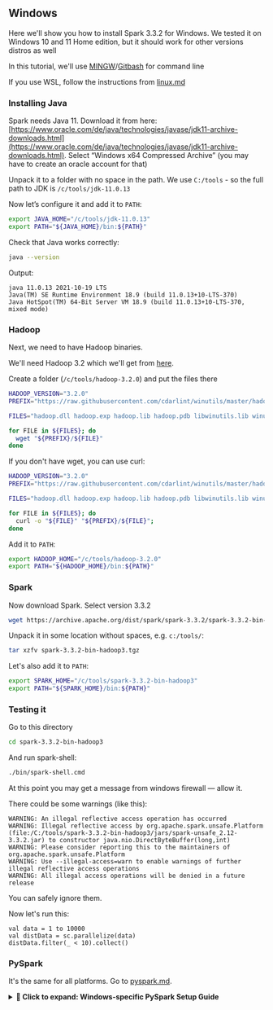 ## Windows

Here we'll show you how to install Spark 3.3.2 for Windows.
We tested it on Windows 10 and 11 Home edition, but it should work
for other versions distros as well

In this tutorial, we'll use [MINGW](https://www.mingw-w64.org/)/[Gitbash](https://gitforwindows.org/) for command line

If you use WSL, follow the instructions from [linux.md](linux.md) 


### Installing Java

Spark needs Java 11. Download it from here: [https://www.oracle.com/de/java/technologies/javase/jdk11-archive-downloads.html](https://www.oracle.com/de/java/technologies/javase/jdk11-archive-downloads.html). Select “Windows x64 Compressed Archive” (you may have to create an oracle account for that)

Unpack it to a folder with no space in the path. We use `C:/tools` - so the full path to JDK is `/c/tools/jdk-11.0.13`


Now let’s configure it and add it to `PATH`:

```bash
export JAVA_HOME="/c/tools/jdk-11.0.13"
export PATH="${JAVA_HOME}/bin:${PATH}"
```

Check that Java works correctly:

```bash
java --version
```

Output:

```
java 11.0.13 2021-10-19 LTS
Java(TM) SE Runtime Environment 18.9 (build 11.0.13+10-LTS-370)
Java HotSpot(TM) 64-Bit Server VM 18.9 (build 11.0.13+10-LTS-370, mixed mode)
```

### Hadoop

Next, we need to have Hadoop binaries. 

We'll need Hadoop 3.2 which we'll get from [here](https://github.com/cdarlint/winutils/tree/master/hadoop-3.2.0).

Create a folder (`/c/tools/hadoop-3.2.0`) and put the files there 

```bash
HADOOP_VERSION="3.2.0"
PREFIX="https://raw.githubusercontent.com/cdarlint/winutils/master/hadoop-${HADOOP_VERSION}/bin/"

FILES="hadoop.dll hadoop.exp hadoop.lib hadoop.pdb libwinutils.lib winutils.exe winutils.pdb"

for FILE in ${FILES}; do
  wget "${PREFIX}/${FILE}"
done
```

If you don't have wget, you can use curl:

```bash
HADOOP_VERSION="3.2.0"
PREFIX="https://raw.githubusercontent.com/cdarlint/winutils/master/hadoop-${HADOOP_VERSION}/bin/"

FILES="hadoop.dll hadoop.exp hadoop.lib hadoop.pdb libwinutils.lib winutils.exe winutils.pdb"

for FILE in ${FILES}; do
  curl -o "${FILE}" "${PREFIX}/${FILE}";
done
```

Add it to `PATH`:

```bash
export HADOOP_HOME="/c/tools/hadoop-3.2.0"
export PATH="${HADOOP_HOME}/bin:${PATH}"
```

### Spark

Now download Spark. Select version 3.3.2 

```bash
wget https://archive.apache.org/dist/spark/spark-3.3.2/spark-3.3.2-bin-hadoop3.tgz
```


Unpack it in some location without spaces, e.g. `c:/tools/`: 

```bash
tar xzfv spark-3.3.2-bin-hadoop3.tgz
```

Let's also add it to `PATH`:

```bash
export SPARK_HOME="/c/tools/spark-3.3.2-bin-hadoop3"
export PATH="${SPARK_HOME}/bin:${PATH}"
```

### Testing it

Go to this directory

```bash
cd spark-3.3.2-bin-hadoop3
```

And run spark-shell:

```bash
./bin/spark-shell.cmd
```

At this point you may get a message from windows firewall — allow it.


There could be some warnings (like this):

```
WARNING: An illegal reflective access operation has occurred
WARNING: Illegal reflective access by org.apache.spark.unsafe.Platform (file:/C:/tools/spark-3.3.2-bin-hadoop3/jars/spark-unsafe_2.12-3.3.2.jar) to constructor java.nio.DirectByteBuffer(long,int)
WARNING: Please consider reporting this to the maintainers of org.apache.spark.unsafe.Platform
WARNING: Use --illegal-access=warn to enable warnings of further illegal reflective access operations
WARNING: All illegal access operations will be denied in a future release
```

You can safely ignore them.

Now let's run this:

```
val data = 1 to 10000
val distData = sc.parallelize(data)
distData.filter(_ < 10).collect()
```

### PySpark

It's the same for all platforms. Go to [pyspark.md](pyspark.md).

<details closed>
<summary><b>📖 Click to expand: Windows-specific PySpark Setup Guide</b></summary>

# 🚀 Complete Guide: Setting up PySpark in Windows

## 📋 Prerequisites
* ✅ Windows 10/11
* ✅ Python installed
* ✅ Administrative access

> ### 📂 Installation Location Note
> This guide uses `E:\Apps\tools` as the base installation directory. You can choose a different location:
> * `C:\Programs\tools`
> * `D:\Development\tools`
> * Or any other location
>
> ⚠️ **Requirements**:
> * Replace `E:\Apps\tools` with your preferred path
> * Avoid paths with spaces
> * Ensure write permissions
> * Update environment variables accordingly

## 🔨 Installation Steps

### 1️⃣ Java Setup
1. Download Java 11 from [Oracle](https://www.oracle.com/de/java/technologies/javase/jdk11-archive-downloads.html)
   * Select "Windows x64 Compressed Archive"
2. Extract to `E:\Apps\tools\jdk-11.0.13`
3. Set Environment Variables:
   ```powershell
   Variable name: JAVA_HOME
   Value: E:\Apps\tools\jdk-11.0.13
   ```
   ➕ Add to PATH: `%JAVA_HOME%\bin`

### 2️⃣ Hadoop Setup
1. Create directory: `E:\Apps\tools\hadoop-3.2.0`
2. Download Hadoop binaries:
   ```bash
   cd E:\Apps\tools\hadoop-3.2.0
   
   HADOOP_VERSION="3.2.0"
   PREFIX="https://raw.githubusercontent.com/cdarlint/winutils/master/hadoop-${HADOOP_VERSION}/bin/"
   FILES="hadoop.dll hadoop.exp hadoop.lib hadoop.pdb libwinutils.lib winutils.exe winutils.pdb"
   
   for FILE in ${FILES}; do
     curl -o "${FILE}" "${PREFIX}/${FILE}"
   done
   ```
3. Set Environment Variables:
   ```powershell
   Variable name: HADOOP_HOME
   Value: E:\Apps\tools\hadoop-3.2.0
   ```
   ➕ Add to PATH: `%HADOOP_HOME%\bin`

### 3️⃣ Spark Setup
1. Download Spark:
   ```bash
   wget https://archive.apache.org/dist/spark/spark-3.3.2/spark-3.3.2-bin-hadoop3.tgz
   ```
2. Extract to `E:\Apps\tools\spark-3.3.2-bin-hadoop3`
3. Set Environment Variables:
   ```powershell
   Variable name: SPARK_HOME
   Value: E:\Apps\tools\spark-3.3.2-bin-hadoop3
   ```
   ➕ Add to PATH: `%SPARK_HOME%\bin`

### 4️⃣ PySpark Setup
1. Install Python packages:
   ```bash
   pip install pyspark jupyter notebook
   ```

2. Set Environment Variables:
   ```powershell
   # 🔵 Required:
   Variable name: PYTHONPATH
   Value: %SPARK_HOME%\python;%SPARK_HOME%\python\lib\py4j-0.10.9.5-src.zip

   # 🟡 Optional (for Jupyter integration):
   Variable name: PYSPARK_DRIVER_PYTHON
   Value: jupyter
   
   Variable name: PYSPARK_DRIVER_PYTHON_OPTS
   Value: notebook
   ```

   > 💡 **Tip**: The Jupyter variables are optional. Set them only if you want PySpark to launch with Jupyter Notebook.

## ✅ Verification

### Method A: Python Interpreter
```powershell
# Launch Python
python
```
```python
# Test code
import pyspark
from pyspark.sql import SparkSession

spark = SparkSession.builder \
    .master("local[*]") \
    .appName('test') \
    .getOrCreate()

# Create test dataframe
data = [("John", 30), ("Alice", 25)]
df = spark.createDataFrame(data, ["Name", "Age"])
df.show()
```

### Method B: VS Code Jupyter
1. Open VS Code
2. `Ctrl+Shift+P` → "Create New Jupyter Notebook"
3. Select Python kernel
4. Paste and run the test code above

## 🔧 Troubleshooting

| Issue | Solution |
|-------|----------|
| `ModuleNotFoundError: No module named 'py4j'` | Check py4j version in `%SPARK_HOME%\python\lib` |
| Windows Firewall alerts | Allow access when prompted |
| Java version issues | Run `java -version` and verify `JAVA_HOME` |

## 📊 Sample Data Test
```python
# Get test data
wget https://d37ci6vzurychx.cloudfront.net/misc/taxi_zone_lookup.csv

# Load and display
df = spark.read.option("header", "true").csv('taxi_zone_lookup.csv')
df.show()

# Test write
df.write.parquet('zones')
```

## 🔄 Manual Environment Setup

### System Variables
1. Open System Properties:
   * `Win + X` → System
   * Advanced system settings
   * Environment Variables

2. Add System Variables:
   ```powershell
   JAVA_HOME    = E:\Apps\tools\jdk-11.0.13
   HADOOP_HOME  = E:\Apps\tools\hadoop-3.2.0
   SPARK_HOME   = E:\Apps\tools\spark-3.3.2-bin-hadoop3
   PYTHONPATH   = %SPARK_HOME%\python;%SPARK_HOME%\python\lib\py4j-0.10.9.5-src.zip
   ```

3. Update PATH:
   ```
   %JAVA_HOME%\bin
   %HADOOP_HOME%\bin
   %SPARK_HOME%\bin
   ```

4. ↻ Restart terminals and IDEs

> 💡 **Final Tip**: Keep this guide bookmarked for future reference!


</details>


